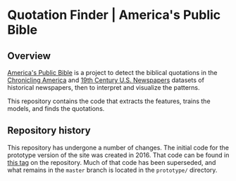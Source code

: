 # Quotation Finder | America's Public Bible


## Overview

[America's Public Bible](http://americaspublicbible.org) is a project to detect the biblical quotations in the [Chronicling America](http://chroniclingamerica.loc.gov/) and [19th Century U.S. Newspapers](https://www.gale.com/c/19th-century-us-newspapers) datasets of historical newspapers, then to interpret and visualize the patterns.  

This repository contains the code that extracts the features, trains the models, and finds the quotations. 

## Repository history

This repository has undergone a number of changes. The initial code for the prototype version of the site was created in 2016. That code can be found in [this tag](https://github.com/public-bible/quotation-finder/releases/tag/initial-doi-version) on the repository. Much of that code has been superseded, and what remains in the `master` branch is located in the `prototype/` directory. 

